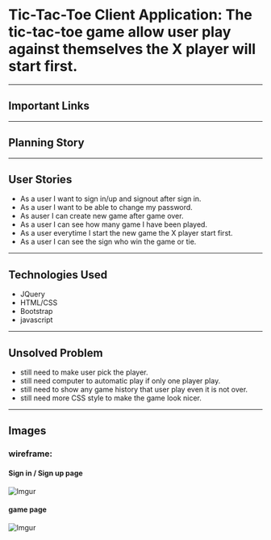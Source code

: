 # Tic-Tac-Toe Client Application: The tic-tac-toe game allow user play against themselves the X player will start first.
---
## Important Links
---
## Planning Story
---
## User Stories

* As a user I want to sign in/up and signout after sign in.
* As a user I want to be able to change my password.
* As auser I can create new game after game over.
* As a user I can see how many game I have been played.
* As a user everytime I start the new game the X player start first.
* As a user I can see the sign who win the game or tie.
---
## Technologies Used
* JQuery
* HTML/CSS
* Bootstrap
* javascript
---
## Unsolved Problem
* still need to make user pick the player.
* still need computer to automatic play if only one player play.
* still need to show any game history that user play even it is not over.
* still need more CSS style to make the game look nicer.
---
## Images

### wireframe:

#### Sign in / Sign up page

![Imgur](https://i.imgur.com/Fey8psL.png)

#### game page
![Imgur](https://i.imgur.com/ihYQq7x.png)
